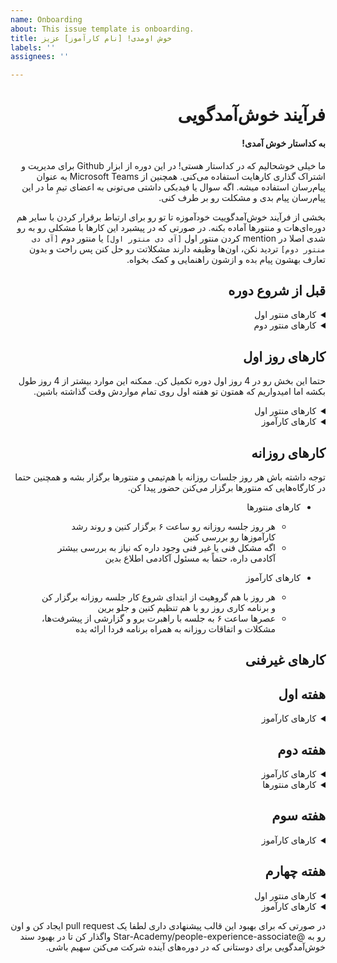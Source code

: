```yaml
---
name: Onboarding
about: This issue template is onboarding.
title: خوش اومدی! [نام کارآموز] عزیز
labels: ''
assignees: ''

---
```


<div dir="rtl" align='right'>


  
# فرآیند خوش‌آمدگویی

#### به کداستار خوش آمدی!

ما خیلی خوشحالیم که در کداستار هستی!
در این دوره از ابزار Github برای مدیریت و اشتراک گذاری کار‌هایت استفاده می‌کنی.
همچنین از Microsoft Teams به عنوان پیام‌رسان استفاده میشه.
اگه سوال یا فیدبکی داشتی می‌تونی به اعضای تیمِ ما در این پیام‌رسان پیام بدی و مشکلت رو بر طرف کنی.

بخشی از فرآیند خوش‌آمدگوییت خودآموزه تا تو رو برای ارتباط برقرار کردن با سایر هم دوره‌ای‌هات و منتور‌ها آماده بکنه.
در صورتی که در پیشبرد این کارها با مشکلی رو به رو شدی اصلا در
mention
کردن منتور اول `[آی دی منتور اول]` یا منتور دوم  `[آی دی منتور دوم]`  تردید نکن، اون‌ها وظیفه دارند مشکلاتت رو حل کنن پس راحت و بدون تعارف بهشون پیام بده و ازشون
راهنمایی و کمک بخواه.


## قبل از شروع دوره

<details>
  <summary>کارهای منتور اول</summary>

  <div dir="ltr" align='left'>

  1. [ ] <span  dir="rtl" align='right'> ایمیل کارآموز رو بگیر و به تیم Microsoft Teams دعوتش کن </span>
  2. [ ] <span  dir="rtl" align='right'> فرآیند خوش‌آمدگویی رو به صورت issue و با عنوان نام و نام خانوادگی کارآموز تعریف کن ولی assign نکن تا خودش یاد بگیره assign کنه. همچنین جاهایی که نیاز به تغییر داره رو تغییر بده</span>
  3. [ ] قبل از شروع دوره حتما با کارآموزت ارتباط بگیر و اون رو به افتتاحیه دوره دعوت کن. حتما تو پیامت خودت رو معرفی کن و ورودش رو به دوره تبریک بگو
  4. [ ] لینک این ایشوی فرآیند خوش‌آمدگویی به نام خودش رو که تیم برگزاری ایجاد کرده براش بفرست و بگو بعد از افتتاحیه طبق این برنامه پیش میریم
  5. [ ] <span  dir="rtl" align='right'>مطمئن شو کارآموز با موفقیت به Microsoft Teams اضافه شده باشه و اگه مشکلی داره مشکلش رو حل کن</span>
    
  </div>
</details>

<details>
  <summary>کارهای منتور دوم</summary>
  
  <div  dir="ltr" align='left'>
  
  1. [ ] قبل از شروع دوره حتما با کارآموزت ارتباط بگیر و اون رو به افتتاحیه دوره دعوت کن. حتما تو پیامت خودت رو معرفی کن و ورودش رو به دوره تبریک بگو
  2. [ ] به کارآموز بگو در طول دوره کارآموزی دو تا منتور داره و می‌تونه به هر کدوم پیام بده و مشکلات رو پیگیری کنه
     </div>
</details>


## کار‌های روز اول

حتما این بخش رو در 4 روز اول دوره تکمیل کن.
ممکنه این موارد بیشتر از 4 روز طول بکشه اما امیدواریم که همتون تو هفته اول روی تمام مواردش وقت گذاشته باشین.

<details>
  <summary>کار‌های منتور اول</summary>
  
  <div  dir="ltr" align='left'>
  
  1. [ ] در افتتاحیه شرکت کن
  2. [ ] کارآموزت رو به گیت‌هاب دعوت کن و اگه توضیح اضافی در این مورد خواست بهش بده
  3. [ ] مطمئن شو کارآموز با موفقیت تونسته این ایشو رو به خودش اساین کنه
     </div>
</details>

<details>
  <summary>کار‌های کارآموز</summary>
  
  <div  dir="ltr" align='left'>
  
  1. [ ] در افتتاحیه شرکت کن
  2. [ ] به هم گروهیت پیام بده و با هم ارتباط بگیرید
  3. [ ] از منتور پیگیری کن که به گیت‌هاب اضافه بشی
  4. [ ] <span  dir="rtl" align='right'> به ریپو [codestar-intern-issues](https://github.com/Star-Academy/codestar-intern-issues) برو و در اونجا ایشوی فرآیند خوش‌آمدگویی به نام خودت رو پیدا و به خودت assign کن </span>
  5. [ ] <span  dir="rtl" align='right'>هماهنگ کنین هر روز ساعت ۶ عصر با منتور‌ها جلسه روزانه داشته باشین، مهم‌ترین چیزایی که توی جلسه روزانه مطرح می‌شه اینه که امروز چه پیشرفت‌ها و چه مشکلاتی داشتین و برنامه‌تون برای فردا چیه</span>
  6. [ ]  <span  dir="rtl" align='right'>هماهنگ کنین هر روز ساعت ۱۰ صبح (یا زودتر) با هم‌تیمی‌ات جلسه روزانه داشته باشی و کار رو به صورت pair programming با هم شروع کنین.</span>
  7. [ ] <span  dir="rtl" align='right'>بر اساس این که توی کدوم دوره پذیرفته شدی، [برنامه مهندسی نرم‌افزار](https://github.com/Star-Academy/codestar-internship/blob/master/Projects/Summer1400/SoftwareEngineeringPlan.md) یا [برنامه فرانت‌اند](https://github.com/Star-Academy/codestar-internship/blob/master/Projects/Summer1400/FrontendPlan.md) رو باز کن و این صفحه رو توی مرورگرت بوک‌مارک کن چون از این به بعد خیلی به این صفحه میای.</span>
  8. [ ] با هم تیمی ات فاز اول مهندسی نرم‌افزار یا فرانت‌اند رو بر اساس برنامه شروع کن.

  9. [ ] <span  dir="rtl" align='right'> وقتی کار‌های روز اول رو انجام دادی لیبل "Day 1- Complete Label" رو به ایشوت بزن </span>
     </div>
</details>

## کار‌های روزانه


توجه داشته باش هر روز جلسات روزانه با هم‌تیمی و منتور‌ها برگزار بشه و همچنین حتما در کارگاه‌هایی که منتور‌ها برگزار می‌کنن حضور پیدا کن.


  * کار‌های منتور‌ها
    * هر روز جلسه روزانه رو ساعت ۶ برگزار کنین و روند رشد کارآموزها رو بررسی کنین
    * اگه مشکل فنی یا غیر فنی وجود داره که نیاز به بررسی بیشتر آکادمی داره، حتماً به مسئول آکادمی اطلاع بدین



* کار‌های کارآموز  
  * هر روز با هم گروهیت از ابتدای شروع کار جلسه روزانه برگزار کن و برنامه کاری روز رو با هم تنظیم کنین و جلو برین
  * عصرها ساعت ۶ به جلسه با راهبرت برو و گزارشی از پیشرفت‌ها، مشکلات و اتفاقات روزانه به همراه برنامه فردا ارائه بده

## کار‌های غیر‌فنی

## هفته اول

<details>
  <summary>کار‌های کارآموز</summary>
  
  <div  dir="ltr" align='left'>
  
  1. [ ] برنامه جلسات غیر‌فنی و کارکرد هر یک را از [اینجا](./non-tech-sessions.md) مطالعه کن
     1. [ ] بخش جلسات دورهمی رو مطالعه کن
     2. [ ] <span  dir="rtl" align='right'>بخش جلسات AMA رو مطالعه کن</span>
     3. [ ] <span  dir="rtl" align='right'>بخش جلسات یک به یک رو مطالعه کن</span>
     4. [ ] <span  dir="rtl" align='right'>بخش جلسات Coffee Chats رو مطالعه کن</span>
   
  2. [ ] <span  dir="rtl" align='right'>وقتی کار‌های هفته اول رو انجام دادی لیبل "Week 1- Complete Label" رو به ایشوت متصل کن </span>
     </div>
</details>

## هفته دوم

<details>
  <summary>کارهای کارآموز</summary>
  
  <div  dir="ltr" align='left'>

  1. [ ] <span  dir="rtl" align='right'> در این هفته و هفته‌های آینده با سه نفر از اعضای بقیه تیم ها جلسه [Coffee Chat](https://about.gitlab.com/company/culture/all-remote/informal-communication/#coffee-chats) برنامه ریزی کن و سعی کن بیشتر با بقیه بچه‌ها در این جلسات آشنا بشی. مدت زمان پیشنهادی برای این جلسات نیم ساعته </span>
       1. [ ] <span  dir="rtl" align='right'>جلسه اول Coffee Chat برگزار شد</span>
       2. [ ] <span  dir="rtl" align='right'>جلسه دوم Coffee Chat برگزار شد</span>
       3. [ ] <span  dir="rtl" align='right'>جلسه سوم Coffee Chat برگزار شد</span>


  2. [ ] به جلسه [یک به یک](https://knowyourteam.com/blog/2018/01/03/7-ways-to-prepare-for-an-effective-one-on-one-meeting-with-your-manager/) با منتور برو
   
  3. [ ] <span  dir="rtl" align='right'>وقتی کار‌های هفته دوم رو انجام دادی لیبل "week 2- Complete Label" رو به ایشوت متصل کن </span>
     </div>
</details>


<details>
  <summary>کارهای منتور‌ها</summary>
  
  <div  dir="ltr" align='left'>
  
  1. [ ] یکی از منتور‌ها جلسه [یک به یک](https://knowyourteam.com/blog/2018/01/03/7-ways-to-prepare-for-an-effective-one-on-one-meeting-with-your-manager/) با کارآموز برنامه‌ریزی کند و در مورد موارد مختلف جهت آشنایی بیشتر گفت و گو کنین
   </div>
</details>

## هفته سوم

<details>
  <summary>کارهای کارآموز</summary>
  
  <div  dir="ltr" align='left'>
  
  1. [ ] <span  dir="rtl" align='right'>نمی‌خوایم توی کارآموزی تک‌بعدی باشی و فقط کار کنی، پس حداقل در دو مورد از دورهمی‌ها و مسابقه‌ها شرکت کن.</span>
     1. [ ] در یکی از دورهمی ها شرکت کردم
     2. [ ] در یکی از بازی‌ها/مسابقه‌ها شرکت کردم
  2. [ ] کار در ساعات طولانی با کامپیوتر می‌تونه دردسر ساز بشه و به سلامتی ما آسیب بزنه، بنابراین [مستند سلامتی](./health.md) رو با دقت بخون و نکاتش رو رعایت کن

  3. [ ] <span  dir="rtl" align='right'> وقتی کار‌های هفته سوم رو انجام دادی لیبل "week 3- Complete Label" رو به ایشوت متصل کن </span>
     </div>
</details>

## هفته چهارم

<details>
  <summary>کارهای منتور اول</summary>
  
  <div  dir="ltr" align='left'>
  
  1. [ ] <span  dir="rtl" align='right'> یک جلسه [AMA](https://about.gitlab.com/company/culture/all-remote/learning-and-development/#ask-me-anything-ama-group-conversations-and-key-meetings) میان چند نفر از بچه‌ها و یکی از مدیران ارشد برنامه ریزی کن و به اطلاع کارآموز برسون</spam>
     </div>
</details>

<details>
  <summary>کارهای کارآموز</summary>
  
  <div  dir="ltr" align='left'>
  
  1. [ ] <span  dir="rtl" align='right'> در جلسه [AMA](https://about.gitlab.com/company/culture/all-remote/learning-and-development/#ask-me-anything-ama-group-conversations-and-key-meetings) شرکت کن و هر چیزی که در مورد تیم ستاره، گذشته‌، حال و آینده‌اش دوست داری بپرس </span>
  2. [ ] <span  dir="rtl" align='right'>خسته نباشی، کارای این ایشو تموم شد پس این ایشو رو  Close کن</span>
     </div>
</details>

در صورتی که برای بهبود این قالب پیشنهادی داری لطفا یک
pull request
ایجاد کن و اون رو به
@Star-Academy/people-experience-associate
واگذار کن تا در بهبود سند خوش‌آمدگویی برای دوستانی که در دوره‌های آینده شرکت می‌کنن سهیم باشی.

</div>
